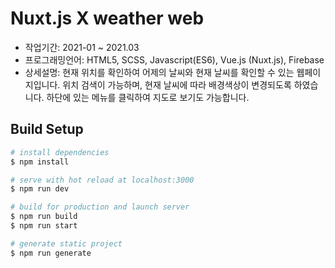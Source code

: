 # Nuxt.js X weather web

- 작업기간: 2021-01 ~ 2021.03
- 프로그래밍언어: HTML5, SCSS, Javascript(ES6), Vue.js (Nuxt.js), Firebase
- 상세설명: 현재 위치를 확인하여 어제의 날씨와 현재 날씨를 확인할 수 있는 웹페이지입니다. 위치 검색이 가능하며, 현재 날씨에 따라 배경색상이 변경되도록 하였습니다. 하단에 있는 메뉴를 클릭하여 지도로 보기도 가능합니다.

## Build Setup

```bash
# install dependencies
$ npm install

# serve with hot reload at localhost:3000
$ npm run dev

# build for production and launch server
$ npm run build
$ npm run start

# generate static project
$ npm run generate
```

